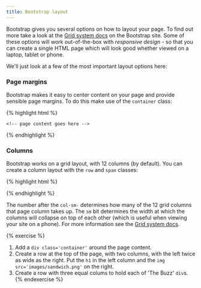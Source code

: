 ```yaml
---
title: Bootstrap layout
---
```


Bootstrap gives you several options on how to layout your page. To find out more take a look at the [Grid system docs](http://getbootstrap.com/css/#grid) on the Bootstrap site. Some of these options will work out-of-the-box with *responsive design* - so that you can create a single HTML page which will look good whether viewed on a laptop, tablet or phone.

We'll just look at a few of the most important layout options here:

### Page margins

Bootstrap makes it easy to center content on your page and provide sensible page margins. To do this make use of the `container` class:

{% highlight html %}
<body>
  <div class="container">

    <!-- page content goes here -->

  </div>
</body>
{% endhighlight %}

### Columns

Bootstrap works on a grid layout, with 12 columns (by default). You can create a column layout with the `row` and `span` classes:

{% highlight html %}
<div class='row'>
    <div class='col-sm-4'>
        <!-- First column content -->
    </div>
    <div class='col-sm-4'>
        <!-- Second column content -->
    </div>
    <div class='col-sm-4'>
        <!-- Third column content -->
    </div>
</div>
{% endhighlight %}

The number after the `col-sm-` determines how many of the 12 grid columns that page column takes up. The `sm` bit determines the width at which the columns will collapse on top of each other (which is useful when viewing your site on a phone). For more information see the [Grid system docs](http://getbootstrap.com/css/#grid).

{% exercise %}
 1. Add a `div class='container'` around the page content.
 2. Create a row at the top of the page, with two columns, with the left twice as wide as the right. Put the `h1` in the left column and the `img src='images/sandwich.png'` on the right.
 3. Create a row with three equal colums to hold each of 'The Buzz' `div`s.
{% endexercise %}
